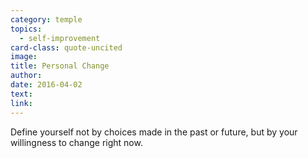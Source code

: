 ```yaml
---
category: temple
topics:
  - self-improvement
card-class: quote-uncited
image:
title: Personal Change
author:
date: 2016-04-02
text:  
link:
---
```

Define yourself not by choices made in the past or future, but by your willingness to change right now.
